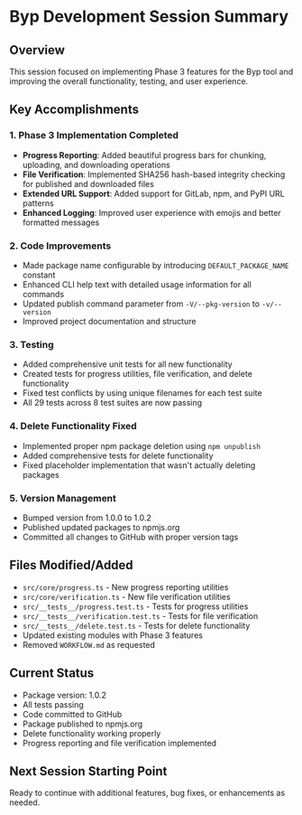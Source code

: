 # Byp Development Session Summary

## Overview
This session focused on implementing Phase 3 features for the Byp tool and improving the overall functionality, testing, and user experience.

## Key Accomplishments

### 1. Phase 3 Implementation Completed
- **Progress Reporting**: Added beautiful progress bars for chunking, uploading, and downloading operations
- **File Verification**: Implemented SHA256 hash-based integrity checking for published and downloaded files
- **Extended URL Support**: Added support for GitLab, npm, and PyPI URL patterns
- **Enhanced Logging**: Improved user experience with emojis and better formatted messages

### 2. Code Improvements
- Made package name configurable by introducing `DEFAULT_PACKAGE_NAME` constant
- Enhanced CLI help text with detailed usage information for all commands
- Updated publish command parameter from `-V/--pkg-version` to `-v/--version`
- Improved project documentation and structure

### 3. Testing
- Added comprehensive unit tests for all new functionality
- Created tests for progress utilities, file verification, and delete functionality
- Fixed test conflicts by using unique filenames for each test suite
- All 29 tests across 8 test suites are now passing

### 4. Delete Functionality Fixed
- Implemented proper npm package deletion using `npm unpublish`
- Added comprehensive tests for delete functionality
- Fixed placeholder implementation that wasn't actually deleting packages

### 5. Version Management
- Bumped version from 1.0.0 to 1.0.2
- Published updated packages to npmjs.org
- Committed all changes to GitHub with proper version tags

## Files Modified/Added
- `src/core/progress.ts` - New progress reporting utilities
- `src/core/verification.ts` - New file verification utilities
- `src/__tests__/progress.test.ts` - Tests for progress utilities
- `src/__tests__/verification.test.ts` - Tests for file verification
- `src/__tests__/delete.test.ts` - Tests for delete functionality
- Updated existing modules with Phase 3 features
- Removed `WORKFLOW.md` as requested

## Current Status
- Package version: 1.0.2
- All tests passing
- Code committed to GitHub
- Package published to npmjs.org
- Delete functionality working properly
- Progress reporting and file verification implemented

## Next Session Starting Point
Ready to continue with additional features, bug fixes, or enhancements as needed.